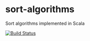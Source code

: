 # sort-algorithms
Sort algorithms implemented in Scala

[![Build Status](https://travis-ci.org/ardlema/sort-algorithms.svg?branch=master)](https://travis-ci.org/ardlema/sort-algorithms)
